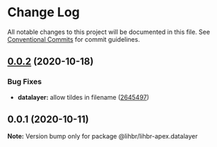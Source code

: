 # Change Log

All notable changes to this project will be documented in this file.
See [Conventional Commits](https://conventionalcommits.org) for commit guidelines.

## [0.0.2](https://github.com/lihbr/lihbr-apex/compare/@lihbr/lihbr-apex.datalayer@0.0.1...@lihbr/lihbr-apex.datalayer@0.0.2) (2020-10-18)


### Bug Fixes

* **datalayer:** allow tildes in filename ([2645497](https://github.com/lihbr/lihbr-apex/commit/2645497cc5306c16d16b454bd9406deb76952342))





## 0.0.1 (2020-10-11)

**Note:** Version bump only for package @lihbr/lihbr-apex.datalayer
